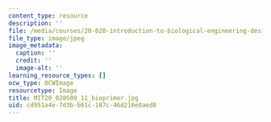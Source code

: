 ```yaml
---
content_type: resource
description: ''
file: /media/courses/20-020-introduction-to-biological-engineering-design-spring-2009/cd951a4e7d3bb61c187c46d216e0aed8_MIT20_020S09_11_bioprimer.jpg
file_type: image/jpeg
image_metadata:
  caption: ''
  credit: ''
  image-alt: ''
learning_resource_types: []
ocw_type: OCWImage
resourcetype: Image
title: MIT20_020S09_11_bioprimer.jpg
uid: cd951a4e-7d3b-b61c-187c-46d216e0aed8
---
```

